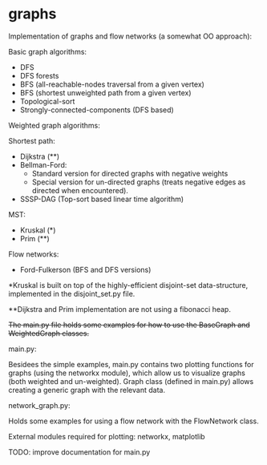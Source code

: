 # graphs
Implementation of graphs and flow networks (a somewhat OO approach):

Basic graph algorithms:
- DFS
- DFS forests
- BFS (all-reachable-nodes traversal from a given vertex)
- BFS (shortest unweighted path from a given vertex)
- Topological-sort
- Strongly-connected-components (DFS based)

Weighted graph algorithms:

  Shortest path:
  - Dijkstra (**)
  - Bellman-Ford:
    - Standard version for directed graphs with negative weights
    - Special version for un-directed graphs (treats negative edges as directed when encountered).
  - SSSP-DAG (Top-sort based linear time algorithm)
  
  MST:
  - Kruskal (*)
  - Prim (**)
  
Flow networks:
- Ford-Fulkerson (BFS and DFS versions)
  
*Kruskal is built on top of the highly-efficient disjoint-set data-structure, implemented in the disjoint_set.py file.

\*\*Dijkstra and Prim implementation are not using a fibonacci heap.

~~The main.py file holds some examples for how to use the BaseGraph and WeightedGraph classes.~~

main.py:

Besidees the simple examples, main.py contains two plotting functions for graphs (using the networkx module), 
which allow us to visualize graphs (both weighted and un-weighted).
Graph class (defined in main.py) allows creating a generic graph with the relevant data.

network_graph.py:

Holds some examples for using a flow network with the FlowNetwork class.

External modules required for plotting: networkx, matplotlib

TODO:
improve documentation for main.py
